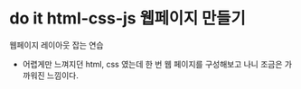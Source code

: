 # do it html-css-js 웹페이지 만들기

웹페이지 레이아웃 잡는 연습

- 어렵게만 느껴지던 html, css 였는데 한 번 웹 페이지를 구성해보고 나니 조금은 가까워진 느낌이다.